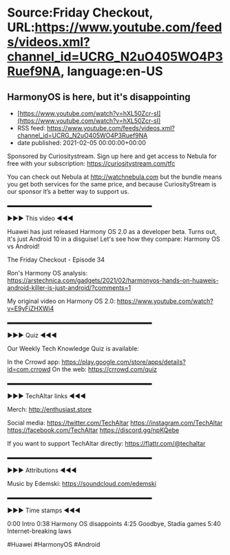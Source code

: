 # Source:Friday Checkout, URL:https://www.youtube.com/feeds/videos.xml?channel_id=UCRG_N2uO405WO4P3Ruef9NA, language:en-US

## HarmonyOS is here, but it's disappointing
 - [https://www.youtube.com/watch?v=hXL50Zcr-sI](https://www.youtube.com/watch?v=hXL50Zcr-sI)
 - RSS feed: https://www.youtube.com/feeds/videos.xml?channel_id=UCRG_N2uO405WO4P3Ruef9NA
 - date published: 2021-02-05 00:00:00+00:00

Sponsored by Curiositystream. Sign up here and get access to Nebula for free with your subscription: https://curiositystream.com/tfc 

You can check out Nebula at http://watchnebula.com but the bundle means you get both services for the same price, and because CuriosityStream is our sponsor it’s a better way to support us. 


▬▬▬▬▬▬▬▬▬▬▬▬▬▬▬▬▬▬▬▬▬▬▬▬ 

►►► This video ◄◄◄

Huawei has just released Harmony OS 2.0 as a developer beta. Turns out, it's just Android 10 in a disguise! Let's see how they compare: Harmony OS vs Android!

The Friday Checkout - Episode 34

Ron's Harmony OS analysis: https://arstechnica.com/gadgets/2021/02/harmonyos-hands-on-huaweis-android-killer-is-just-android/?comments=1


My original video on Harmony OS 2.0: https://www.youtube.com/watch?v=E9yFiZHXWi4

▬▬▬▬▬▬▬▬▬▬▬▬▬▬▬▬▬▬▬▬▬▬▬▬ 

►►► Quiz ◄◄◄

Our Weekly Tech Knowledge Quiz is available:

In the Crrowd app: https://play.google.com/store/apps/details?id=com.crrowd
On the web: https://crrowd.com/quiz

▬▬▬▬▬▬▬▬▬▬▬▬▬▬▬▬▬▬▬▬▬▬▬▬

►►► TechAltar links ◄◄◄

Merch: 
http://enthusiast.store 

Social media: 
https://twitter.com/TechAltar 
https://instagram.com/TechAltar 
https://facebook.com/TechAltar 
https://discord.gg/npKQebe

If you want to support TechAltar directly: 
https://flattr.com/@techaltar 


▬▬▬▬▬▬▬▬▬▬▬▬▬▬▬▬▬▬▬▬▬▬▬▬

►►► Attributions ◄◄◄

Music by Edemski: https://soundcloud.com/edemski 

▬▬▬▬▬▬▬▬▬▬▬▬▬▬▬▬▬▬▬▬▬▬▬▬

►►► Time stamps ◄◄◄

0:00 Intro
0:38 Harmony OS disappoints
4:25 Goodbye, Stadia games
5:40 Internet-breaking laws


#Huawei #HarmonyOS #Android

